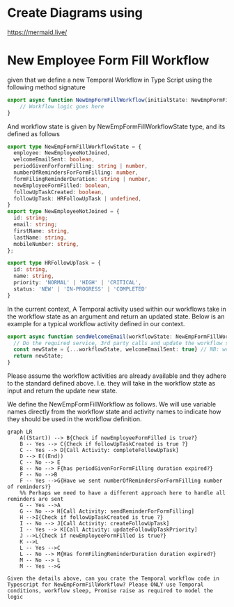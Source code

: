 # Create Diagrams using
https://mermaid.live/

# New Employee Form Fill Workflow


given that we define a new Temporal Workflow in Type Script using the following method signature
```ts
export async function NewEmpFormFillWorkflow(initialState: NewEmpFormFillWorkflowState): Promise<NewEmpFormFillWorkflowState> {
    // Workflow logic goes here
}
```
And workflow state is given by NewEmpFormFillWorkflowState type, and its defined as follows
```ts
export type NewEmpFormFillWorkflowState = {
  employee: NewEmployeeNotJoined,
  welcomeEmailSent: boolean,
  periodGivenForFormFilling: string | number,
  numberOfRemindersForFormFilling: number,
  formFilingReminderDuration: string | number,
  newEmployeeFormFilled: boolean,
  followUpTaskCreated: boolean,
  followUpTask: HRFollowUpTask | undefined,
}
export type NewEmployeeNotJoined = {
  id: string;
  email: string;
  firstName: string,
  lastName: string,
  mobileNumber: string,
};

export type HRFollowUpTask = {
  id: string,
  name: string,
  priority: 'NORMAL' | 'HIGH' | 'CRITICAL',
  status: 'NEW' | 'IN-PROGRESS' | 'COMPLETED'
}
```

In the current context, A Temporal activity used within our workflows take in the workflow state as an argument and return an updated state. Below is an example for a typical workflow activity defined in our context.

```ts
export async function sendWelcomeEmail(workflowState: NewEmpFormFillWorkflowState): Promise<NewEmpFormFillWorkflowState> {
  // Do the required service, 3rd party calls and update the workflow state and send the new State
  const newState = {...workflowState, welcomeEmailSent: true} // NB: we always create a new copy of the sate
  return newState;
}
```
Please assume the workflow activities are already available and they adhere to the standard defined above. I.e. they will take in the workflow state as input and return the update new state. 

We define the NewEmpFormFillWorkflow as follows. We will use variable names directly from the workflow state and activity names to indicate how they should be used in the workflow definition.

```mermaid
graph LR
    A((Start)) --> B{Check if newEmployeeFormFilled is true?}
    B -- Yes --> C{Check if followUpTaskCreated is true ?}
    C -- Yes --> D[Call Activity: completeFollowUpTask]
    D --> E((End))
    C -- No --> E
    B -- No --> F{has periodGivenForFormFilling duration expired?}
    F -- No -->B
    F -- Yes -->G{Have we sent numberOfRemindersForFormFilling number of reminders?}
    %% Perhaps we need to have a different approach here to handle all reminders are sent
    G -- Yes -->A 
    G -- No --> H[Call Activity: sendReminderForFormFilling]
    H -->I{Check if followUpTaskCreated is true ?}
    I -- No --> J[Call Activity: createFollowUpTask]
    I -- Yes --> K[Call Activity: updateFollowUpTaskPriority]
    J -->L{Check if newEmployeeFormFilled is true?}
    K -->L
    L -- Yes -->C
    L -- No --> M{Has formFilingReminderDuration duration expired?}
    M -- No --> L
    M -- Yes -->G

Given the details above, can you crate the Temporal workflow code in Typescript for NewEmpFormFillWorkflow? Please ONLY use Temporal conditions, workflow sleep, Promise raise as required to model the logic